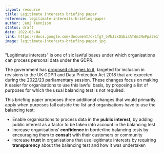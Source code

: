 ```yaml
---
layout: resource
title: Legitimate interests briefing paper
reference: legitimate-interests-briefing-paper
author: Jeni Tennison
status: draft
date: 2022-03-04
link: https://docs.google.com/document/d/1fg7_bVkJ3xQ1biaATdmJNwPpa2e1TrTvRqHi4dIGWoc/edit?usp=sharing
image: legitimate-interests-briefing-paper.jpg
---
```

"Legitimate interests" is one of six lawful bases under which organisations can process personal data under the GDPR.

The government has [proposed changes to it](https://www.gov.uk/government/consultations/data-a-new-direction), targeted for inclusion in revisions to the UK GDPR and Data Protection Act 2018 that are expected during the 2022/23 parliamentary session. These changes focus on making it easier for organisations to use this lawful basis, by proposing a list of purposes for which the usual balancing test is not required.

This briefing paper proposes three additional changes that would primarily apply when purposes fall outside the list and organisations have to use the balancing test:

* Enable organisations to process data in the **public interest**, by adding public interest as a factor to be taken into account in the balancing test
* Increase organisations’ **confidence** in borderline balancing tests by encouraging them to **consult** with their customers or community
* Increase **trust** in organisations that use legitimate interests by requiring **transparency** about the balancing test and how it was undertaken
